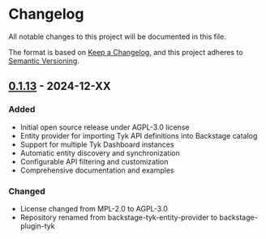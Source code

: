 # Changelog

All notable changes to this project will be documented in this file.

The format is based on [Keep a Changelog](https://keepachangelog.com/en/1.0.0/),
and this project adheres to [Semantic Versioning](https://semver.org/spec/v2.0.0.html).

## [0.1.13] - 2024-12-XX

### Added
- Initial open source release under AGPL-3.0 license
- Entity provider for importing Tyk API definitions into Backstage catalog
- Support for multiple Tyk Dashboard instances
- Automatic entity discovery and synchronization
- Configurable API filtering and customization
- Comprehensive documentation and examples

### Changed
- License changed from MPL-2.0 to AGPL-3.0
- Repository renamed from backstage-tyk-entity-provider to backstage-plugin-tyk

[0.1.13]: https://github.com/TykTechnologies/backstage-plugin-tyk/releases/tag/v0.1.13
